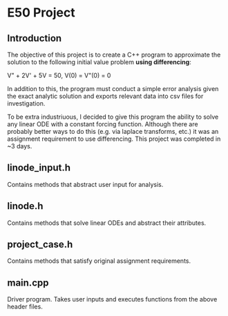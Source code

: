 # E50 Project

## Introduction
The objective of this project is to create a C++ program to approximate the solution to the following initial value problem **using differencing**:

V" + 2V' + 5V = 50, V(0) = V"(0) = 0

In addition to this, the program must conduct a simple error analysis given the exact analytic solution and exports relevant data into csv files for investigation. 

To be extra industriuous, I decided to give this program the ability to solve any linear ODE with a constant forcing function. Although there are probably better ways to do this (e.g. via laplace transforms, etc.) it was an assignment requirement to use differencing. This project was completed in ~3 days.


## linode_input.h
Contains methods that abstract user input for analysis.

## linode.h
Contains methods that solve linear ODEs and abstract their attributes.

## project_case.h
Contains methods that satisfy original assignment requirements.

## main.cpp
Driver program. Takes user inputs and executes functions from the above header files.
